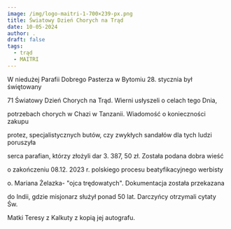 ```yaml
---
image: /img/logo-maitri-1-700×239-px.png
title: Światowy Dzień Chorych na Trąd
date: 10-05-2024
author: .
draft: false
tags:
  - trąd
  - MAITRI
---
```

W niedużej Parafii Dobrego Pasterza w Bytomiu 28. stycznia był świętowany

71 Światowy Dzień Chorych na Trąd. Wierni usłyszeli o celach tego Dnia,

potrzebach chorych w Chazi w Tanzanii. Wiadomość o konieczności zakupu

protez, specjalistycznych butów, czy zwykłych sandałów dla tych ludzi poruszyła

serca parafian, którzy złożyli dar 3. 387, 50 zł. Została podana dobra wieść 

o zakończeniu 08.12. 2023 r. polskiego procesu beatyfikacyjnego werbisty

o. Mariana Żelazka- "ojca trędowatych". Dokumentacja została przekazana

do Indii, gdzie misjonarz służył ponad 50 lat. Darczyńcy otrzymali cytaty Św.

Matki Teresy z Kalkuty z kopią jej autografu.
